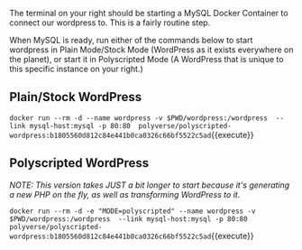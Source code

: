 The terminal on your right should be starting a MySQL Docker Container
to connect our wordpress to. This is a fairly routine step.

When MySQL is ready, run either of the commands below to start
wordpress in Plain Mode/Stock Mode (WordPress as it exists
everywhere on the planet), or start it in Polyscripted Mode (A WordPress
that is unique to this specific instance on your right.)

## Plain/Stock WordPress

`docker run --rm -d --name wordpress -v $PWD/wordpress:/wordpress  --link mysql-host:mysql -p 80:80  polyverse/polyscripted-wordpress:b1805560d812c84e441b0ca0326c66bf5522c5ad`{{execute}}

## Polyscripted WordPress

*NOTE: This version takes JUST a bit longer to start because it's generating a new
PHP on the fly, as well as transforming WordPress to it.*

`docker run --rm -d -e "MODE=polyscripted" --name wordpress -v $PWD/wordpress:/wordpress  --link mysql-host:mysql -p 80:80  polyverse/polyscripted-wordpress:b1805560d812c84e441b0ca0326c66bf5522c5ad`{{execute}}

